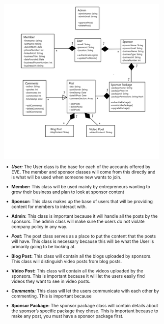 ![Domain_Model](Design/Domain_Model.png)


* ***User:***
The User class is the base for each of the accounts offered by EVE. The member and sponsor classes will come from this directly and is what will be used when someone new wants to join.
* **Member:**
This class will be used mainly by entrepreneurs wanting to grow their business and plan to look at sponsor content
* **Sponsor:**
This class makes up the base of users that will be providing content for members to interact with.
* **Admin:**
This class is important because it will handle all the posts by the sponsors. The admin class will make sure the users do not violate company policy in any way.
* ***Post:***
The post class serves as a place to put the content that the posts will have. This class is necessary because this will be what the User is primarily going to be looking at.

* **Blog Post:**
This class will contain all the blogs uploaded by sponsors. This class will distinguish video posts from blog posts.

* **Video Post:**
This class will contain all the videos uploaded by the sponsors. This is important because it will let the users easily find videos they want to see in video posts. 

* ***Comments:***
This class will let the users communicate with each other by commenting. This is important because 

* **Sponsor Package:**
The sponsor package class will contain details about the sponsor’s specific package they chose. This is important because to make any post, you must have a sponsor package first.

